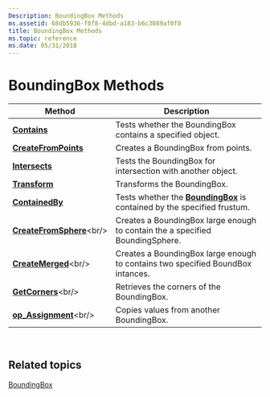 ```yaml
---
Description: BoundingBox Methods
ms.assetid: 68db5936-f0f8-4dbd-a183-b6c3089af0f0
title: BoundingBox Methods
ms.topic: reference
ms.date: 05/31/2018
---
```


# BoundingBox Methods



| Method                                                              | Description                                                                                            |
|---------------------------------------------------------------------|--------------------------------------------------------------------------------------------------------|
| [**Contains**](boundingbox-contains.md)<br/>                 | Tests whether the BoundingBox contains a specified object.<br/>                                  |
| [**CreateFromPoints**](boundingbox-createfrompoints.md)<br/> | Creates a BoundingBox from points.<br/>                                                          |
| [**Intersects**](boundingbox-intersects.md)<br/>             | Tests the BoundingBox for intersection with another object.<br/>                                 |
| [**Transform**](boundingbox-transform.md)<br/>               | Transforms the BoundingBox.<br/>                                                                 |
| [**ContainedBy**](/windows/desktop/api/DirectXCollision/nf-directxcollision-boundingbox-containedby)<br/>           | Tests whether the [**BoundingBox**](/windows/desktop/api/DirectXCollision/ns-directxcollision-boundingbox) is contained by the specified frustum.<br/> |
| [**CreateFromSphere**](https://msdn.microsoft.com/library/Hh437804(v=VS.85).aspx)<br/> | Creates a BoundingBox large enough to contain the a specified BoundingSphere.<br/>               |
| [**CreateMerged**](https://msdn.microsoft.com/library/Hh437805(v=VS.85).aspx)<br/>         | Creates a BoundingBox large enough to contains two specified BoundBox intances.<br/>             |
| [**GetCorners**](https://msdn.microsoft.com/library/Hh437816(v=VS.85).aspx)<br/>             | Retrieves the corners of the BoundingBox.<br/>                                                   |
| [**op\_Assignment**](https://msdn.microsoft.com/library/Hh437829(v=VS.85).aspx)<br/>      | Copies values from another BoundingBox.<br/>                                                     |



 

## Related topics

<dl> <dt>

[BoundingBox](/windows/desktop/api/DirectXCollision/ns-directxcollision-boundingbox)
</dt> </dl>

 

 




